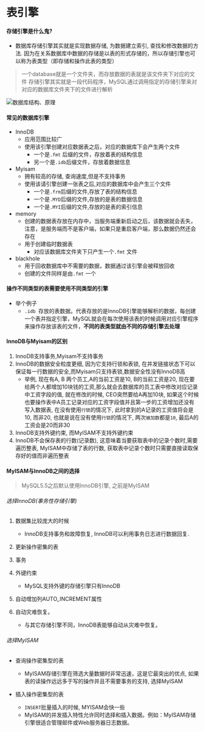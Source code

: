 # 表引擎


####  存储引擎是什么鬼?
- 数据库存储引擎其实就是实现数据存储, 为数据建立索引, 查找和修改数据的方法. 因为在关系数据库中数据的存储是以表的形式存储的，所以存储引擎也可以称为表类型（即存储和操作此表的类型）

> 一个database就是一个文件夹，而存放数据的表就是该文件夹下对应的文件
> 存储引擎其实就是一段代码程序，MySQL通过调用指定的存储引擎来对对应的数据库文件夹下的文件进行解析


![数据库结构、原理](https://github.com/ZiaWang/Hello/blob/master/picture/mysql.png?raw=true)


#### 常见的数据库引擎
- InnoDB
	- 应用范围比较广
	- 使用该引擎创建对应数据表之后，对应的数据库下会产生两个文件
		- 一个是`.fmt` 后缀的文件，存放着表的结构信息
		- 另一个是`.idb`后缀文件，存放着数据信息
- Myisam
	- 拥有较高的存储, 查询速度,但是不支持事务
	- 使用该请引擎创建一张表之后,对应的数据库中会产生三个文件
		- 一个是`.frm`后缀的文件,存放了表的结构信息
		- 一个是`.MYD`后缀的文件,存放的是表的数据信息
		- 一个是`.MYI`后缀的文件,存放的是表的索引信息
- memory
	- 创建的数据表存放在内存中，当服务端重新启动之后，该数据就会丢失，注意，是服务端而不是客户端，如果只是重启客户端，那么数据仍然还会存在
	- 用于创建临时数据表
		- 对应该数据库文件夹下只产生一个`.fmt` 文件
- blackhole
	- 用于回收数据库中不需要的数据，数据通过该引擎会被释放回收
	- 创建的文件同样是由`.fmt` 一个

#### 操作不同类型的表需要使用不同类型的引擎
- 举个例子
	- `.idb `存放的表数据。代表存放的是InnoDB引擎能够解析的数据，每创建一个表并指定引擎，MySQL就会在每次使用该表的时候调用对应引擎程序来操作存放该表的文件，**不同的表类型就由不同的存储引擎去处理**


#### InnoDB与Myisam的区别
1. InnoDB支持事务,Myisam不支持事务
2. InnoDB的数据安全粒度更细, 因为它支持行锁和表锁, 在并发链接状态下可以保证每一行数据的安全,而Myisam只支持表锁,数据安全性没有InnoDB高
	- 举例, 现在有A, B 两个员工,A的当前工资是10, B的当前工资是20, 现在要给两个人都增加10块钱的工资,那么就会去数据库的员工表中修改对应记录中工资字段的值, 就在修改的时候, CEO突然要给A再加10块, 如果这个时候也要操作表中A员工记录对应的工资字段值并且第一步的工资增加还没有写入数据表, 在没有使用`行锁`的情况下, 此时拿到的A记录的工资值将会是10, 而非20, 也就是说在没有使用`行锁`的情况下, 两次`被加数`都是`10`, 最后A的工资会是20而非30
3. InnoDB支持外键约束, 而MyISAM不支持外键约束
4. InnoDB不会保存表的行数(记录数), 这意味着当要获取表中的记录个数时,需要遍历整表, MyISAM中存储了表的行数, 获取表中记录个数时只需要直接读取保存好的值而非遍历整表

#### MyISAM与InnoDB之间的选择
> MySQL5.5之后默认使用InnoDB引擎, 之前是MyISAM


###### 选择InnoDB(事务性存储引擎)
1. 数据集比较庞大的时候 
	- InnoDB支持事务和故障恢复, InnoDB可以利用事务日志进行数据回复.
2. 更新操作密集的表

3. 事务

4. 外键约束
	- MySQL支持外键的存储引擎只有InnoDB

5. 自动增加列AUTO_INCREMENT属性

6. 自动灾难恢复。
	- 与其它存储引擎不同，InnoDB表能够自动从灾难中恢复。

###### 选择MyISAM
- 查询操作密集型的表
	- MyISAM存储引擎在筛选大量数据时非常迅速，这是它最突出的优点, 如果表的读操作远远多于写的操作并且不需要事务的支持, 选择MyISAM

- 插入操作密集型的表
	- `INSERT`批量插入的时候, MYISAM会快一些
	- MyISAM的并发插入特性允许同时选择和插入数据。例如：MyISAM存储引擎很适合管理邮件或Web服务器日志数据。


 